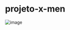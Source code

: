 # projeto-x-men

![image](https://github.com/Sthefanyso/projeto-x-men/assets/102776084/ca90a186-5052-44a5-ae84-be3b449c5f39)
